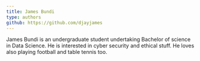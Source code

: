 ```yaml
---
title: James Bundi
type: authors
github: https://github.com/djayjames
---
```

James Bundi is an undergraduate student undertaking Bachelor of science in Data Science. He is interested in cyber security and ethical stuff. He loves also playing football and table tennis too.

